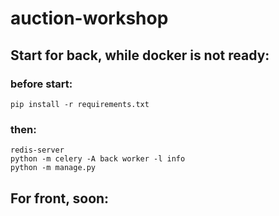 # auction-workshop


## Start for back, while docker is not ready:

### before start:
```
pip install -r requirements.txt
```

### then:
```
redis-server
python -m celery -A back worker -l info
python -m manage.py
```

## For front, soon:
